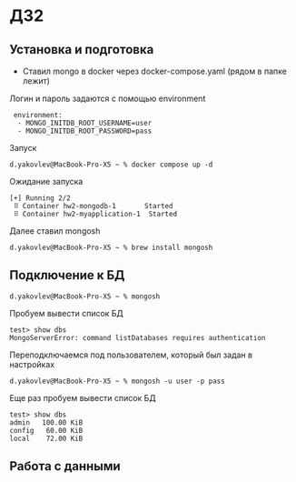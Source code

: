 # ДЗ2

## Установка и подготовка

- Ставил mongo в docker через docker-compose.yaml (рядом в папке лежит)

Логин и пароль задаются с помощью environment

     environment:
      - MONGO_INITDB_ROOT_USERNAME=user
      - MONGO_INITDB_ROOT_PASSWORD=pass

Запуск

    d.yakovlev@MacBook-Pro-X5 ~ % docker compose up -d

Ожидание запуска

    [+] Running 2/2
     ⠿ Container hw2-mongodb-1       Started
     ⠿ Container hw2-myapplication-1  Started       


Далее ставил mongosh

    d.yakovlev@MacBook-Pro-X5 ~ % brew install mongosh

## Подключение к БД

    d.yakovlev@MacBook-Pro-X5 ~ % mongosh

Пробуем вывести список БД

    test> show dbs
    MongoServerError: command listDatabases requires authentication

Переподключаемся под пользователем, который был задан в настройках

    d.yakovlev@MacBook-Pro-X5 ~ % mongosh -u user -p pass

Еще раз пробуем вывести список БД

    test> show dbs
    admin   100.00 KiB
    config   60.00 KiB
    local    72.00 KiB

## Работа с данными
